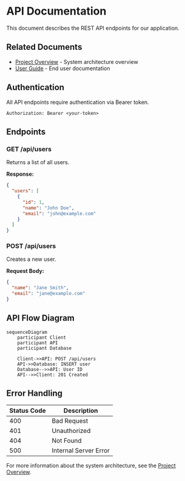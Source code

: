 # API Documentation

This document describes the REST API endpoints for our application.

## Related Documents
- [Project Overview](./test.md) - System architecture overview
- [User Guide](./user-guide.md) - End user documentation

## Authentication

All API endpoints require authentication via Bearer token.

```
Authorization: Bearer <your-token>
```

## Endpoints

### GET /api/users
Returns a list of all users.

**Response:**
```json
{
  "users": [
    {
      "id": 1,
      "name": "John Doe",
      "email": "john@example.com"
    }
  ]
}
```

### POST /api/users
Creates a new user.

**Request Body:**
```json
{
  "name": "Jane Smith",
  "email": "jane@example.com"
}
```

## API Flow Diagram

```mermaid
sequenceDiagram
    participant Client
    participant API
    participant Database
    
    Client->>API: POST /api/users
    API->>Database: INSERT user
    Database-->>API: User ID
    API-->>Client: 201 Created
```

## Error Handling

| Status Code | Description |
|-------------|-------------|
| 400 | Bad Request |
| 401 | Unauthorized |
| 404 | Not Found |
| 500 | Internal Server Error |

For more information about the system architecture, see the [Project Overview](./test.md).